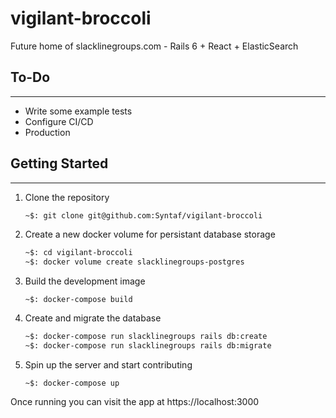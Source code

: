 # vigilant-broccoli
Future home of slacklinegroups.com - Rails 6 + React + ElasticSearch

## To-Do
----
- Write some example tests
- Configure CI/CD
- Production

## Getting Started
----

1. Clone the repository
   ```bash
   ~$: git clone git@github.com:Syntaf/vigilant-broccoli
   ```

2. Create a new docker volume for persistant database storage
   ```bash
   ~$: cd vigilant-broccoli
   ~$: docker volume create slacklinegroups-postgres
   ```

3. Build the development image
   ```
   ~$: docker-compose build
   ```

4. Create and migrate the database
   ```bash
   ~$: docker-compose run slacklinegroups rails db:create
   ~$: docker-compose run slacklinegroups rails db:migrate
   ```

5. Spin up the server and start contributing
   ```
   ~$: docker-compose up
   ```

Once running you can visit the app at https://localhost:3000